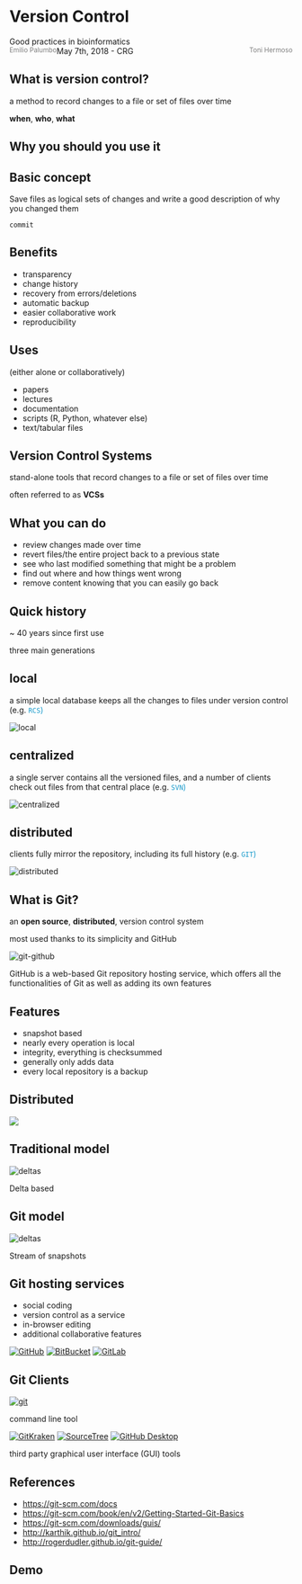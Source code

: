 # Version Control 

<medium>
Good practices in bioinformatics<br>
May 7th, 2018 - CRG
</medium>

<small style="width: 50%; margin-top: 0.5em; color: grey;">
<span style="float: left;">Emilio Palumbo</span>
<span style="float: right;">Toni Hermoso</span>
</small>



## What is version control?


a method to record changes to a file or set of files over time

<i style="color: #189acb;" class="fas fa-caret-right"></i> **when**, **who**, **what**


## Why you should you use it


<!-- .slide: data-background-image="images/phd101212s.gif" data-background-size="contain" -->


<!-- .slide: data-background-image="images/phd052810s.gif" data-background-size="contain" -->


## Basic concept

Save files as logical sets of changes and write a good description of why you changed them 

<i style="color: #189acb;" class="fas fa-caret-right"></i> `commit`


## Benefits

- transparency
- change history
- recovery from errors/deletions
- automatic backup
- easier collaborative work
- reproducibility


## Uses
(either alone or collaboratively)

- papers
- lectures
- documentation
- scripts (R, Python, whatever else)
- text/tabular files



## Version Control Systems


stand-alone tools that record changes to a file or set of files over time

<i style="color: #189acb;" class="fas fa-caret-right"></i> often referred to as **VCSs**


## What you can do

- review changes made over time
- revert files/the entire project back to a previous state
- see who last modified something that might be a problem
- find out where and how things went wrong
- remove content knowing that you can easily go back


## Quick history

~ 40 years since first use

<i style="color: #189acb;" class="fas fa-caret-right"></i> three main generations


## local

a simple local database keeps all the changes to files under version control (e.g. <span style="color: #189acb;">`RCS`<span>)

![local](images/local.png)<!-- .element: width="50%" -->


## centralized

a single server contains all the versioned files, and a number of clients check out files from that central place (e.g. <span style="color: #189acb;">`SVN`<span>)

![centralized](images/centralized.png)<!-- .element: width="60%" -->


## distributed

clients fully mirror the repository, including its full history (e.g. <span style="color: #189acb;">`GIT`<span>)

![distributed](images/distributed.png)<!-- .element: width="40%" -->



## What is Git?


an **open source**, **distributed**, version control system

<i style="color: #189acb;" class="fas fa-caret-right"></i> most used thanks to its simplicity and GitHub 


![git-github](images/Github2.png)

<i style="color: #189acb;" class="fas fa-caret-right"></i> GitHub is a web-based Git repository hosting service, which offers all the functionalities of Git as well as adding its own features


## Features

- snapshot based
- nearly every operation is local
- integrity, everything is checksummed
- generally only adds data
- every local repository is a backup


## Distributed

![](images/svngit.png)<!-- .element: width="50%" -->


## Traditional model

![deltas](images/deltas.png)

Delta based


## Git model

![deltas](images/snapshots.png)

Stream of snapshots


## Git hosting services

- social coding
- version control as a service
- in-browser editing
- additional collaborative features


[![GitHub](images/github-logo.png)<!-- .element width="40%" -->](https://github.com)
[![BitBucket](images/bitbucket_rgb_darkblue_atlassian_1200x630.png)<!-- .element width="40%" -->](https://bitbucket.org)
[![GitLab](images/gitlab.png)<!-- .element width="40%" -->](https://gitlab.com/)


## Git Clients


[![git](images/git.png)<!-- .element width="35%" -->](https://git-scm.com/downloads)

<i style="color: #189acb;" class="fas fa-caret-right"></i> command line tool


[![GitKraken](images/gitkraken.jpg)<!-- .element width="30%" -->](https://www.gitkraken.com/)
[![SourceTree](images/Sourcetree-blue.svg)<!-- .element width="35%" -->](https://www.sourcetreeapp.com/)
[![GitHub Desktop](images/github-desktop.svg)<!-- .element width="20%" -->](https://desktop.github.com/)

<i style="color: #189acb;" class="fas fa-caret-right"></i> third party graphical user interface (GUI) tools


## References
- https://git-scm.com/docs
- https://git-scm.com/book/en/v2/Getting-Started-Git-Basics
- https://git-scm.com/downloads/guis/
- http://karthik.github.io/git_intro/
- http://rogerdudler.github.io/git-guide/



<!-- .slide: data-background-color="#000" -->
## Demo 